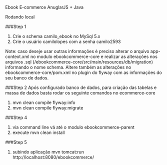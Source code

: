 Ebook E-commerce AnuglarJS + Java 

Rodando local

###Step 1 
1.	Crie o schema camilo_ebook no MySql 5.x
2.	Crie o usuário camilolopes com a senha camilo2593 

Note: caso deseje  usar outras informações é preciso alterar o arquivo app-context.xml no modulo ebookcommerce-core e realizar as alterações nos arquivos .sql (/ebookcommerce-core/src/main/resources/db/migration) informando o nome schema. Altere também as alterações no ebookcommerce-core/pom.xml   no plugin do flyway com as informações do seu banco de dados.

###Step 2 
Após configurado banco de dados,  para criação das tabelas e massa de dados  basta rodar os seguinte comandos no ecommerce-core

1.	mvn  clean compile flyway:info
2.	mvn  clean compile flyway:migrate


###Step 4 
1.	via command line vá até o modulo ebookcommerce-parent 
2.	execute mvn clean install 


###Step 5 
1.	subindo aplicação mvn tomcat:run 
http://localhost:8080/ebookcommerce/


